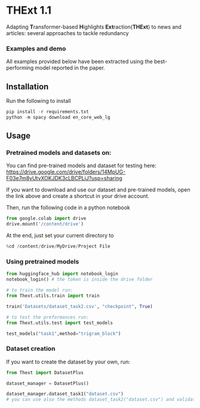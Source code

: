 # THExt 1.1

Adapting **T**ransformer-based **H**ighlights **Ext**raction(**THExt**) to news and articles: several approaches to tackle redundancy

### Examples and demo

All examples provided below have been extracted using the best-performing model reported in the paper. 


## Installation

Run the following to install

```python
pip install -r requirements.txt
python -m spacy download en_core_web_lg
```

## Usage

### Pretrained models and datasets on:

You can find pre-trained models and dataset for testing here: 
https://drive.google.com/drive/folders/14MpUG-F03e7m8yUtvXOKJDK3cLBCPLiJ?usp=sharing

If you want to download and use our dataset and pre-trained models, open the link above and create a shortcut in your drive account.

Then, run the following code in a python notebook

```python
from google.colab import drive
drive.mount('/content/drive')
```

At the end, just set your current directory to
```python
%cd /content/drive/MyDrive/Project File
```

### Using pretrained models
```python
from huggingface_hub import notebook_login
notebook_login() # the token is inside the drive folder

# to train the model run:
from Thext.utils.train import train

train('Datasets/dataset_task2.csv', "checkpoint", True)

# to test the preformances run:
from Thext.utils.test import test_models

test_models("task1",method="trigram_block")
```

### Dataset creation
If you want to create the dataset by your own, run:
```python
from Thext import DatasetPlus

dataset_manager = DatasetPlus()

dataset_manager.dataset_task1("dataset.csv")
# you can use also the methods dataset_task2("dataset.csv") and validation_set_task2("dataset.csv") 
```